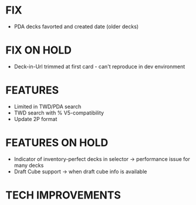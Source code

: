 # FIX
- PDA decks favorted and created date (older decks)

# FIX ON HOLD
- Deck-in-Url trimmed at first card - can't reproduce in dev environment

# FEATURES
- Limited in TWD/PDA search
- TWD search with % V5-compatibility
- Update 2P format

# FEATURES ON HOLD
- Indicator of inventory-perfect decks in selector -> performance issue for many decks
- Draft Cube support -> when draft cube info is available

# TECH IMPROVEMENTS
